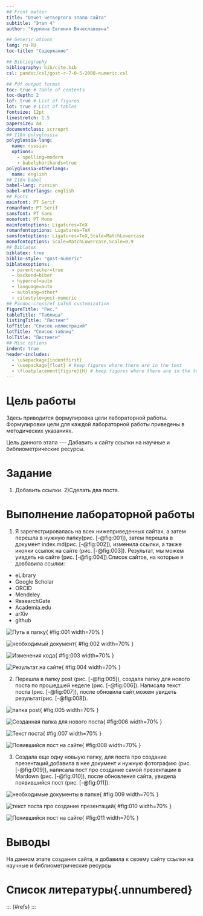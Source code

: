 ```yaml
---
## Front matter
title: "Отчет четвертого этапа сайта"
subtitle: "Этап 4"
author: "Куркина Евгения Вячеславовна"

## Generic otions
lang: ru-RU
toc-title: "Содержание"

## Bibliography
bibliography: bib/cite.bib
csl: pandoc/csl/gost-r-7-0-5-2008-numeric.csl

## Pdf output format
toc: true # Table of contents
toc-depth: 2
lof: true # List of figures
lot: true # List of tables
fontsize: 12pt
linestretch: 1.5
papersize: a4
documentclass: scrreprt
## I18n polyglossia
polyglossia-lang:
  name: russian
  options:
	- spelling=modern
	- babelshorthands=true
polyglossia-otherlangs:
  name: english
## I18n babel
babel-lang: russian
babel-otherlangs: english
## Fonts
mainfont: PT Serif
romanfont: PT Serif
sansfont: PT Sans
monofont: PT Mono
mainfontoptions: Ligatures=TeX
romanfontoptions: Ligatures=TeX
sansfontoptions: Ligatures=TeX,Scale=MatchLowercase
monofontoptions: Scale=MatchLowercase,Scale=0.9
## Biblatex
biblatex: true
biblio-style: "gost-numeric"
biblatexoptions:
  - parentracker=true
  - backend=biber
  - hyperref=auto
  - language=auto
  - autolang=other*
  - citestyle=gost-numeric
## Pandoc-crossref LaTeX customization
figureTitle: "Рис."
tableTitle: "Таблица"
listingTitle: "Листинг"
lofTitle: "Список иллюстраций"
lotTitle: "Список таблиц"
lolTitle: "Листинги"
## Misc options
indent: true
header-includes:
  - \usepackage{indentfirst}
  - \usepackage{float} # keep figures where there are in the text
  - \floatplacement{figure}{H} # keep figures where there are in the text
---
```


# Цель работы

Здесь приводится формулировка цели лабораторной работы. Формулировки
цели для каждой лабораторной работы приведены в методических
указаниях.

Цель данного этапа --- Дабавить к сайту ссылки на научные и библиометрические ресурсы.

# Задание

1) Добавить ссылки.
2)Сделать два поста.



# Выполнение лабораторной работы

1) Я зарегестрировалась на всех нижеприведенных сайтах, а затем перешла в нужную папку(рис. [-@fig:001]), затем перешла в документ index.md(рис. [-@fig:002]), изменила ссылки, а также иконки ссылок на сайте (рис. [-@fig:003]). Результат, мы можем уивдеть на сайте (рис. [-@fig:004]).Список сайтов, на которые я довбавила ссылки:
 - eLibrary
 - Google Scholar 
 - ORCID
 - Mendeley 
 - ResearchGate
 - Academia.edu
 - arXiv 
 - github

![Путь в папку](image/Скрин1.png){ #fig:001 width=70% }

![необходимый документ](image/Скрин2.png){ #fig:002 width=70% }

![Изменения кода](image/Скрин3.png){ #fig:003 width=70% }

![Результат на сайте](image/Скрин4.png){ #fig:004 width=70% }

2) Перешла в папку post (рис. [-@fig:005]), создала папку для нового поста по прошедшей неделе (рис. [-@fig:006]). Написала текст поста (рис. [-@fig:007]), после обновила сайт,можем увидеть результат(рис. [-@fig:008]).

![папка post](image/Скрин5.png){ #fig:005 width=70% }

![Созданная папка для нового поста](image/Скрин6.png){ #fig:006 width=70% }

![Текст поста ](image/Скрин7.png){ #fig:007 width=70% }

![Пояившийся пост на сайте](image/Скрин8.png){ #fig:008 width=70% }

3) Создала еще одну новыую папку, для поста про создание презентаций,добавила в нее документ и нужную фотографию (рис. [-@fig:009]), написала пост про создание самой презентации в Mardown (рис. [-@fig:010]), после обновления сайта, увидела появившийся пост (рис. [-@fig:011]).

![необходимые документы в папке](image/Скрин9.png){ #fig:009 width=70% }
 
![текст поста про создание презентаций](image/Скрин10.png){ #fig:010 width=70% }

![Пояившийся пост на сайте](image/Скрин11.png){ #fig:011 width=70% }
 


# Выводы

На данном этапе создания сайта, я добавила к своему сайту ссылки на научные и библиометрические ресурсы

# Список литературы{.unnumbered}

::: {#refs}
:::
